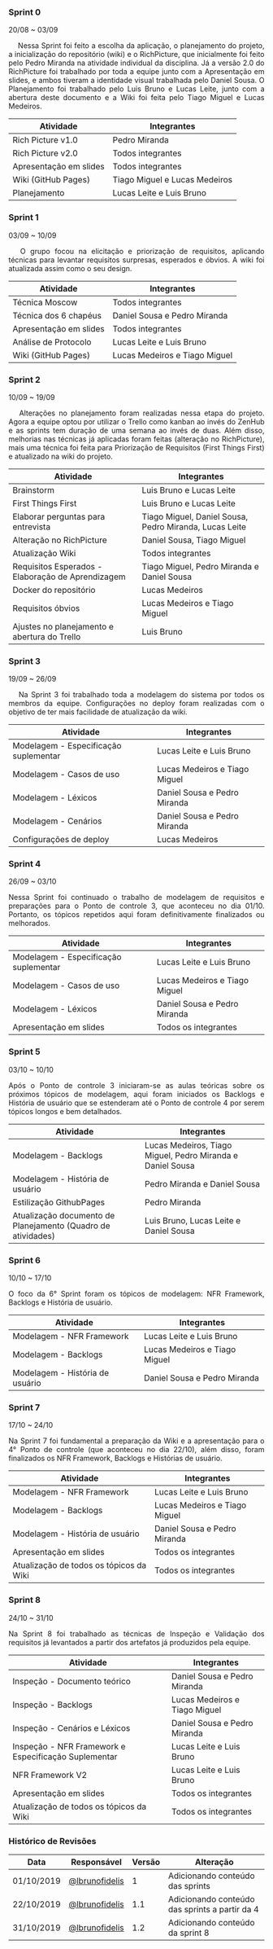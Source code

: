 
### **Sprint 0**
20/08 ~ 03/09
<p align="justify">&emsp;
    Nessa Sprint foi feito a escolha da aplicação, o planejamento do projeto, a inicialização do repositório (wiki) e o RichPicture, que inicialmente foi feito pelo Pedro Miranda na atividade individual da disciplina. Já a versão 2.0 do RichPicture foi trabalhado por toda a equipe junto com a Apresentação em slides, e ambos tiveram a identidade visual trabalhada pelo Daniel Sousa. O Planejamento foi trabalhado pelo Luis Bruno e Lucas Leite, junto com a abertura deste documento e a Wiki foi feita pelo Tiago Miguel e Lucas Medeiros.
</p>

| Atividade              | Integrantes                   |
| ---------------------- | ----------------------------- |
| Rich Picture v1.0      | Pedro Miranda                 |
| Rich Picture v2.0      | Todos integrantes             |
| Apresentação em slides | Todos integrantes             |
| Wiki (GitHub Pages)    | Tiago Miguel e Lucas Medeiros |
| Planejamento           | Lucas Leite e Luis Bruno      |

### **Sprint 1**
03/09 ~ 10/09
<p align="justify">&emsp;
    O grupo focou na elicitação e priorização de requisitos, aplicando técnicas para levantar requisitos surpresas, esperados e óbvios. A wiki foi atualizada assim como o seu design.
</p>

| Atividade              | Integrantes                   |
| ---------------------- | ----------------------------- |
| Técnica Moscow         | Todos integrantes             |
| Técnica dos 6 chapéus  | Daniel Sousa e Pedro Miranda  |
| Apresentação em slides | Todos integrantes             |
| Análise de Protocolo   | Lucas Leite e Luis Bruno      |
| Wiki (GitHub Pages)    | Lucas Medeiros e Tiago Miguel |

### **Sprint 2**
10/09 ~ 19/09
<p align="justify">&emsp;
    Alterações no planejamento foram realizadas nessa etapa do projeto. Agora a equipe optou por utilizar o Trello como kanban ao invés do ZenHub e as sprints tem duração de uma semana ao invés de duas. Além disso, melhorias nas técnicas já aplicadas foram feitas (alteração no RichPicture), mais uma técnica foi feita para Priorização de Requisitos (First Things First) e atualizado na wiki do projeto.
</p>

| Atividade                                         | Integrantes                                            |
| ------------------------------------------------- | ------------------------------------------------------ |
| Brainstorm                                        | Luis Bruno e Lucas Leite                               |
| First Things First                                | Luis Bruno e Lucas Leite                               |
| Elaborar perguntas para entrevista                | Tiago Miguel, Daniel Sousa, Pedro Miranda, Lucas Leite |
| Alteração no RichPicture                          | Daniel Sousa, Tiago Miguel                             |
| Atualização Wiki                                  | Todos integrantes                                      |
| Requisitos Esperados - Elaboração de Aprendizagem | Tiago Miguel, Pedro Miranda e Daniel Sousa             |
| Docker do repositório                             | Lucas Medeiros                                         |
| Requisitos óbvios                                 | Lucas Medeiros e Tiago Miguel                          |
| Ajustes no planejamento e abertura do Trello      | Luis Bruno                                             |

### **Sprint 3**
19/09 ~ 26/09
<p align="justify">&emsp;
    Na Sprint 3 foi trabalhado toda a modelagem do sistema por todos os membros da equipe. Configurações no deploy foram realizadas com o objetivo de ter mais facilidade de atualização da wiki.
</p>

| Atividade                             | Integrantes                   |
| ------------------------------------- | ----------------------------- |
| Modelagem - Especificação suplementar | Lucas Leite e Luis Bruno      |
| Modelagem - Casos de uso              | Lucas Medeiros e Tiago Miguel |
| Modelagem - Léxicos                   | Daniel Sousa e Pedro Miranda  |
| Modelagem - Cenários                  | Daniel Sousa e Pedro Miranda  |
| Configurações de deploy               | Lucas Medeiros                |


### **Sprint 4**
26/09 ~ 03/10

<p align="justify">
    Nessa Sprint foi continuado o trabalho de modelagem de requisitos e preparações para o Ponto de controle 3, que aconteceu no dia 01/10. Portanto, os tópicos repetidos aqui foram definitivamente finalizados ou melhorados.
</p>

| Atividade                             | Integrantes                   |
| ------------------------------------- | ----------------------------- |
| Modelagem - Especificação suplementar | Lucas Leite e Luis Bruno      |
| Modelagem - Casos de uso              | Lucas Medeiros e Tiago Miguel |
| Modelagem - Léxicos                   | Daniel Sousa e Pedro Miranda  |
| Apresentação em slides                | Todos os integrantes          |

### **Sprint 5**
03/10 ~ 10/10

<p align="justify">
    Após o Ponto de controle 3 iniciaram-se as aulas teóricas sobre os próximos tópicos de modelagem, aqui foram iniciados os Backlogs e História de usuário que se estenderam até o Ponto de controle 4 por serem tópicos longos e bem detalhados. 
</p>

| Atividade                                                    | Integrantes                                                |
| ------------------------------------------------------------ | ---------------------------------------------------------- |
| Modelagem - Backlogs                                         | Lucas Medeiros, Tiago Miguel, Pedro Miranda e Daniel Sousa |
| Modelagem - História de usuário                              | Pedro Miranda e Daniel Sousa                               |
| Estilização GithubPages                                      | Pedro Miranda                                              |
| Atualização documento de Planejamento (Quadro de atividades) | Luis Bruno, Lucas Leite e Daniel Sousa                     |

### **Sprint 6**
10/10 ~ 17/10

<p align="justify">
    O foco da 6° Sprint foram os tópicos de modelagem: NFR Framework, Backlogs e História de usuário.
</p>

| Atividade                       | Integrantes                   |
| ------------------------------- | ----------------------------- |
| Modelagem - NFR Framework       | Lucas Leite e Luis Bruno      |
| Modelagem - Backlogs            | Lucas Medeiros e Tiago Miguel |
| Modelagem - História de usuário | Daniel Sousa e Pedro Miranda  |

### **Sprint 7**
17/10 ~ 24/10

<p align="justify">
    Na Sprint 7 foi fundamental a preparação da Wiki e a apresentação para o 4° Ponto de controle (que aconteceu no dia 22/10), além disso, foram finalizados os NFR Framework, Backlogs e Histórias de usuário.
</p>

| Atividade                               | Integrantes                   |
| --------------------------------------- | ----------------------------- |
| Modelagem - NFR Framework               | Lucas Leite e Luis Bruno      |
| Modelagem - Backlogs                    | Lucas Medeiros e Tiago Miguel |
| Modelagem - História de usuário         | Daniel Sousa e Pedro Miranda  |
| Apresentação em slides                  | Todos os integrantes          |
| Atualização de todos os tópicos da Wiki | Todos os integrantes          |

### **Sprint 8**
24/10 ~ 31/10

<p align="justify">
    Na Sprint 8 foi trabalhado as técnicas de Inspeção e Validação dos requisitos já levantados a partir dos artefatos já produzidos pela equipe.
</p>

| Atividade                                            | Integrantes                   |
| ---------------------------------------------------- | ----------------------------- |
| Inspeção - Documento teórico                         | Daniel Sousa e Pedro Miranda  |
| Inspeção - Backlogs                                  | Lucas Medeiros e Tiago Miguel |
| Inspeção - Cenários e Léxicos                        | Daniel Sousa e Pedro Miranda  |
| Inspeção - NFR Framework e Especificação Suplementar | Lucas Leite e Luis Bruno      |
| NFR Framework V2                                     | Lucas Leite e Luis Bruno      |
| Apresentação em slides                               | Todos os integrantes          |
| Atualização de todos os tópicos da Wiki              | Todos os integrantes          |

### **Histórico de Revisões**
| Data       | Responsável                                        | Versão | Alteração                                      |
| ---------- | -------------------------------------------------- | ------ | ---------------------------------------------- |
| 01/10/2019 | [@lbrunofidelis](https://github.com/lbrunofidelis) | 1      | Adicionando conteúdo das sprints               |
| 22/10/2019 | [@lbrunofidelis](https://github.com/lbrunofidelis) | 1.1    | Adicionando conteúdo das sprints a partir da 4 |
| 31/10/2019 | [@lbrunofidelis](https://github.com/lbrunofidelis) | 1.2    | Adicionando conteúdo da sprint 8               |

